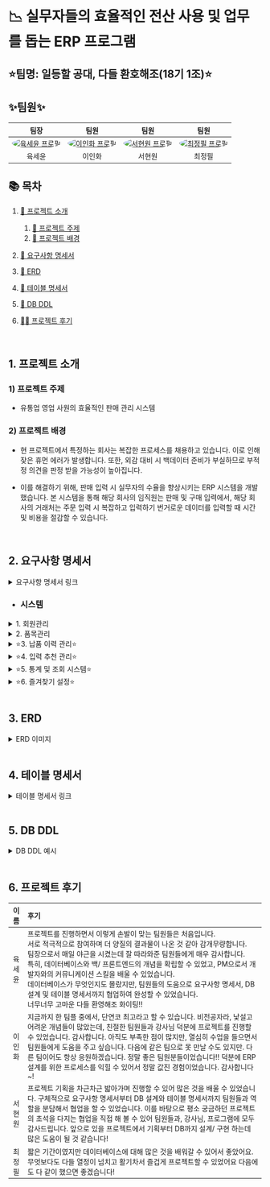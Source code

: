 # 📉 실무자들의 효율적인 전산 사용 및 업무를 돕는 ERP 프로그램
## ⭐팀명: 일등할 공대, 다들 환호해조(18기 1조)⭐

## ✨팀원✨
<table style="width:100%;">
  <thead>
    <tr align="center">
      <th>팀장</th>
      <th>팀원</th>
      <th>팀원</th>
      <th>팀원</th>
    </tr>
  </thead>
  <tbody>
    <tr align="center">
      <td>
        <a href="https://github.com/KorSwib" target="_blank">
          <img src="https://avatars.githubusercontent.com/KorSwib" width="100px" alt="육세윤 프로필" style="border-radius:50%"/>
        </a>
      </td>
      <td>
        <a href="https://github.com/Inhwa1003" target="_blank">
          <img src="https://avatars.githubusercontent.com/Inhwa1003" width="100px" alt="이인화 프로필" style="border-radius:50%"/>
        </a>
      </td>
      <td>
        <a href="https://github.com/viroovr" target="_blank">
          <img src="https://avatars.githubusercontent.com/viroovr" width="100px" alt="서현원 프로필" style="border-radius:50%"/>
        </a>
      </td>
      <td>
        <a href="https://github.com/wjdvlf5456" target="_blank">
          <img src="https://avatars.githubusercontent.com/wjdvlf5456" width="100px" alt="최정필 프로필" style="border-radius:50%"/>
        </a>
      </td>
    </tr>
    <tr align="center">
      <td>육세윤</td>
      <td>이인화</td>
      <td>서현원</td>
      <td>최정필</td>
    </tr>

  </tbody>
</table>


## 📚 목차
1. [📂 프로젝트 소개](#intro)
   1) [🎯 프로젝트 주제](#topic)
   2) [📱 프로젝트 배경](#background)
    
2. [📝 요구사항 명세서](#requirements)
   
4. [🔗 ERD](#erd-link)
   
6. [📄 테이블 명세서](#table-specifications)

8. [📄 DB DDL](#db-ddl)
   
8. [👨‍💻 프로젝트 후기](#retrospective)


<br>


## <a id="intro"></a>1. 프로젝트 소개
### <a id="topic"></a> 1) 프로젝트 주제
- 유통업 영업 사원의 효율적인 판매 관리 시스템
### <a id="background"></a> 2) 프로젝트 배경
-  현 프로젝트에서 특정하는 회사는 복잡한 프로세스를 채용하고 있습니다. 이로 인해 잦은 휴먼 에러가 발생합니다. 또한, 외감 대비 시 백데이터 준비가 부실하므로 부적정 의견을 판정 받을 가능성이 높아집니다.
  
-  이를 해결하기 위해, 판매 입력 시 실무자의 수율을 향상시키는 ERP 시스템을 개발했습니다. 본 시스템을 통해 해당 회사의 임직원는 판매 및 구매 입력에서, 해당 회사의 거래처는 주문 입력 시 복잡하고 입력하기 번거로운 데이터를 입력할 때 시간 및 비용을 절감할 수 있습니다.


<br>


## <a id="requirements"></a>2. 요구사항 명세서

<details>
<summary>요구사항 명세서 링크</summary>
<div markdown="1">
[https://docs.google.com/spreadsheets/d/1rTjaT62c36xYGsWzVaBISN6cNFUnTbNTU2lRPsEm0gU/edit?gid=67669380#gid=67669380]
</div>
</details>

- ### 시스템
 <details>
<summary>1. 회원관리</summary>
<div markdown="1">

1) 사용자 등록

     : 아이디, 비밀번호, 이름, 연락, 이메일, 주민등록번호 등 기입
![register](src/assets/img/ui/register.png)
   
2) 가입 승인 및 권한 설정

    : 관리자는 가입 요청 목록 확인 및 승인 또는 반려 가능

3) 가입 결과 알림

    : 성공 시 로그인 페이지, 실패 시 오류 메세지 출력

4) 기본 로그인 기능

    : 등록된 사용자만 아이디/ 비밀번호로 로그인

5) 접근권한 제어

    : 사용자 권한에 따라, 접근 메뉴 달라짐

6) 로그인 상태 유지/ 만료

    : 일정 시간 무활동 시, 자동 로그아웃 및 수동 로그아웃 가능
![login](src/assets/img/ui/available_logout.png)
   
</div>
</details>

<details>
<summary>2. 품목관리</summary>
<div markdown="1">
  
1) 품목 등록

    : 품목명, 품목코드, 단위 등 신규 품목 등록

- 기본화면
  ![table](src/assets/img/ui/table_basic.png)
   
2) 품목 사용 중지

    : 비활성화 처리, 추천 및 검색에 노출 안됨.
   
3) 품목 삭제

    : 이전 수불 기록이 없는 경우에만 가능

4) ⭐품목 검색⭐

    : 품목명/ 코드/ 검색창 내용 검색
- 품목검색
![search](src/assets/img/ui/search.png)
    
- 검색창내용
![similar_word](src/assets/img/ui/similar_word.png)

5) 품목 수정

    : 관리자는 품목 단위, 수량, 명칭 수정 및 검색창내용 추가 가능

6) 품목 상세보기

    : 규격, 단위, 재고 수량, 검색창내용 등을 확인 가능
</div>
</details>


<details>
<summary>⭐3. 납품 이력 관리⭐</summary>
<div markdown="1">

1) 구매 전표 입력

      : 거래처, 구매 일자, 납기 일자 등 기본 정보 입력
   
- 거래 날짜 설정
  ![table_date](src/assets/img/ui/date.png)

2) 품목 및 수량 입력
  
    : 품목 추가, 수량, 구매 단가 등 입력

3) 구매 전표 저장 및 수정

    : 작성 중인 구매 전표 저장 또는 임시저장

4) 구매 전표 조회 및 검색

    : 기간별, 공급처별, 품목별, 과거 구매 이력 주문서 조회 및 검색

5) 구매 전표 상태 관리

    : '작성중', '주문완료' 등 상태 표시 및 상태 변경 시 이력 남음

6) 판매/ 주문서 입력

    : 판매/ 주문서의 기본 정보(판매처, 주문일자, 납기 일자 등) 입력

7) 품목 및 수량 입력

    : 품목 검색 및 추가, 수량, 판매 단가 입력

8) 판매/ 주문서 저장 및 수정

    : 판매/ 주문서 전표 저장 및 임시저장

  - 판매/ 주문서
  ![total](src/assets/img/ui/total.png)

9) 판매/ 주문서 조회 및 검색

    : 과거 판매 이력 주문서 조회 및 검색

10) 판매/ 주문서 상태 관리
    
       : 판매 상태 변경 및 추적

</div>
</details>


<details>
<summary>⭐4. 입력 추천 관리⭐</summary>
<div markdown="1">

1) 거래처 추천 입력

    : 거래처별 과거 구매/ 판매 이력을 기반으로 입력 시 추천 품목 TOP10을 자동으로 노출

2) 영업사원 품목 추천

    : 각 영업 사원의 판매 빈도수에 비례하여, 최적화된 품목 리스트를 제공


- Top 10 품목 추천
  ![Top 10](src/assets/img/ui/recommand.png)

3) 추천 품목 편집

    : 자동 추천된 품목 리스트를 사용자가 직접 편집 가능

4) 수동 입력 병행

   : 사용자 임의로 직접 조회 및 입력

</div>
</details>


<details>
<summary>⭐5. 통계 및 조회 시스템⭐</summary>
<div markdown="1">

1) 구매관리

    : 품목별 입고 통계 조회

2) 재고관리

    : 품목별 현재 재고 조회

3) 출하 및 판매관리

    : 거래처별 출고, 매출 집

4) 관리지원

    : 사용자 조회 이력 기록

</div>
</details>


<details>
<summary>⭐6. 즐겨찾기 설정⭐</summary>
<div markdown="1">
  
1) 즐겨찾기 등록

    : 사용자가 자주 사용하는 품목을 등록하는 기능.
   
- 즐겨찾기 등록
  ![table_date](src/assets/img/ui/star.png)

2) 즐겨찾기 조회

    : 즐겨찾는 품목 목록 표시

3) 즐겨찾기 삭제

    : 각 항목 옆에 '삭제' 버튼

4) 즐겨찾기 순서 변경

    : 드래그 앤 드롭으로 순서 변경

</div>
</details>
<br>


## <a id="erd-link"></a>3. ERD
<details>
<summary> ERD 이미지 </summary>
<div markdown="1">

![erd](src/assets/img/erd_color.png)
</div>
</details>
<br>


## <a id="table-specifications"></a> 4. 테이블 명세서
<details>
<summary>테이블 명세서 링크</summary>
<div markdown="1">


([https://docs.google.com/spreadsheets/d/1rTjaT62c36xYGsWzVaBISN6cNFUnTbNTU2lRPsEm0gU/edit?usp=sharing](https://docs.google.com/spreadsheets/d/1rTjaT62c36xYGsWzVaBISN6cNFUnTbNTU2lRPsEm0gU/edit?gid=530687921#gid=530687921)

</div>
</details>

<br>

## <a id="db-ddl"></a> 5. DB DDL
<details>
<summary>DB DDL 예시</summary>
<div markdown="1">
  
```sql
CREATE TABLE `employees` (
	`emp_no` INTEGER NOT NULL AUTO_INCREMENT,
	`dept_no` INTEGER NOT NULL,
	`emp_name` VARCHAR(30) NOT NULL,
	`email` VARCHAR(60) NOT NULL UNIQUE,
	`phone_number` VARCHAR(15) NOT NULL,
	`address` VARCHAR(120) NOT NULL,
	`ssn` CHAR(64) NOT NULL, -- SHA-256 해시 저장 기준
	`hire_date` DATE NOT NULL,
	`role` TINYINT NOT NULL,
	CONSTRAINT `PK_EMPLOYEES` PRIMARY KEY (`emp_no`),
	CONSTRAINT `FK_department_TO_employees_1` FOREIGN KEY (`dept_no`) 
	REFERENCES `department` (`dept_no`)
);
```
  
[👉 DDL.sql 바로 보기](sql/02_optiflow_ddl.sql)

</div>
</details>

<br>

## <a id="retrospective"></a>6. 프로젝트 후기
| 이름 | 후기                                                                                                                                                                                                                                                     |
|:---:|:-------------------------------------------------------------------------------------------------------------------------------------------------------------------------------------------------------------------------------------------------------|
| 육세윤 | 프로젝트를 진행하면서 이렇게 손발이 맞는 팀원들은 처음입니다.  <br/>서로 적극적으로 참여하며 더 양질의 결과물이 나온 것 같아 감개무량합니다.<br/>팀장으로서 매일 야근을 시켰는데 잘 따라와준 팀원들에게 매우 감사합니다. <br/>특히, 데이터베이스와 백/ 프론트엔드의 개념을 확립할 수 있었고, PM으로서 개발자와의 커뮤니케이션 스킬을 배울 수 있었습니다. <br/>데이터베이스가 무엇인지도 몰랐지만, 팀원들의 도움으로 요구사항 명세서, DB 설계 및 테이블 명세서까지 협업하여 완성할 수 있었습니다. <br/>너무너무 고마운 다들 환영해조 화이팅!! |
| 이인화 |  지금까지 한 팀플 중에서, 단연코 최고라고 할 수 있습니다. 비전공자라, 낯설고 어려운 개념들이 많았는데, 친절한 팀원들과 강사님 덕분에 프로젝트를 진행할 수 있었습니다. 감사합니다. 아직도 부족한 점이 많지만, 열심히 수업을 들으면서 팀원들에게 도움을 주고 싶습니다. 다음에 같은 팀으로 못 만날 수도 있지만. 다른 팀이어도 항상 응원하겠습니다. 정말 좋은 팀원분들이었습니다!! 덕분에 ERP 설계를 위한 프로세스를 익힐 수 있어서 정말 값진 경험이었습니다. 감사합니다~!                                                                                                                                                                                                                    |
| 서현원 | 프로젝트 기획을 차근차근 밟아가며 진행할 수 있어 많은 것을 배울 수 있었습니다. 구체적으로 요구사항 명세서부터 DB 설계와 테이블 명세서까지 팀원들과 역할을 분담해서 협업을 할 수 있었습니다. 이를 바탕으로 평소 궁금하던 프로젝트의 초석을 다지는 협업을 직접 해 볼 수 있어 팀원들과, 강사님, 프로그램에 모두 감사드립니다. 앞으로 있을 프로젝트에서 기획부터 DB까지 설계/ 구현 하는데 많은 도움이 될 것 같습니다!             |
| 최정필 | 짧은 기간이였지만 데이터베이스에 대해 많은 것을 배워갈 수 있어서 좋았어요. 무엇보다도 다들 열정이 넘치고 활기차서 즐겁게 프로젝트할 수 있었어요  다음에도 다 같이 했으면 좋겠습니다!|
